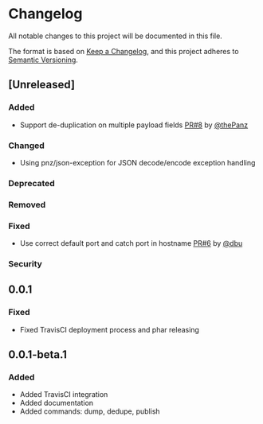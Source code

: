 # Changelog

All notable changes to this project will be documented in this file.

The format is based on [Keep a Changelog](https://keepachangelog.com/en/1.0.0/),
and this project adheres to [Semantic Versioning](https://semver.org/spec/v2.0.0.html).

## [Unreleased]
### Added
- Support de-duplication on multiple payload fields [PR#8](https://github.com/liip/roger-q/pull/8) by [@thePanz](https://github.com/thePanz)
### Changed
- Using pnz/json-exception for JSON decode/encode exception handling
### Deprecated
### Removed
### Fixed
- Use correct default port and catch port in hostname [PR#6](https://github.com/liip/roger-q/pull/6) by [@dbu](https://github.com/dbu)
### Security

## 0.0.1
### Fixed
- Fixed TravisCI deployment process and phar releasing

## 0.0.1-beta.1
### Added
- Added TravisCI integration
- Added documentation
- Added commands: dump, dedupe, publish
